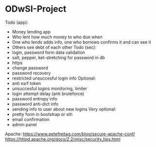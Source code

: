 # ODwSI-Project
Todo (app):
- Money lending app
- Who lent how much money to who due when
- One who lends adds info, one who borrows confirms it and can see it
- Others see debt of each other
Todo (sec):
- login, password form data validation
- salt, pepper, ket-stretching for password in db
- https
- change password
- password recovery
- restricted unsuccesful login info
Optional:
- anti xsrf token
- unsuccesful logins monitoring, limiter
- login attempt delay (anti bruteforce)
- password entropy info
- password anti-dict info
- sending info to user about new logins
Very optional:
- pretty form in bootstrap or sth
- email confirmation
- admin panel

Apache: https://www.petefreitag.com/blog/secure-apache-conf/
https://httpd.apache.org/docs/2.2/misc/security_tips.html